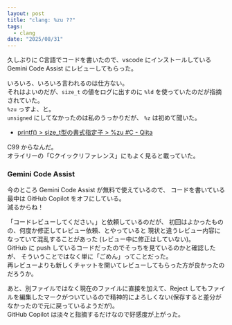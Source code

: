 ```yaml
---
layout: post
title: "clang: %zu ??"
tags:
  - clang
date: "2025/08/31"
---
```


久しぶりに C言語でコードを書いたので、vscode にインストールしている Gemini Code Assist にレビューしてもらった。

いろいろ、いろいろ言われるのは仕方ない。  
それはよいのだが、`size_t` の値をログに出すのに `%ld` を使っていたのだが指摘されていた。  
`%zu` っすよ、と。  
`unsigned` にしてなかったのは私のうっかりだが、 `%z` は初めて聞いた。

* [printf() > size_t型の書式指定子 > %zu #C - Qiita](https://qiita.com/7of9/items/ca5ebf9b7861acbcf656)

C99 からなんだ。  
オライリーの「Cクイックリファレンス」にもよく見ると載っていた。

### Gemini Code Assist

今のところ Gemini Code Assist が無料で使えているので、
コードを書いている最中は GitHub Copilot をオフにしている。  
減るからね！

「コードレビューしてください。」と依頼しているのだが、
初回はよかったものの、何度か修正してレビュー依頼、とやっていると
現状と違うレビュー内容になっていて混乱することがあった
(レビュー中に修正はしていない)。  
GitHub に push しているコードだったのでそっちを見ているのかと確認したが、
そういうことではなく単に「ごめん」ってことだった。  
再レビューよりも新しくチャットを開いてレビューしてもらった方が良かったのだろうか。

あと、別ファイルではなく現在のファイルに直接を加えて、Reject してもファイルを編集したマークがついているので精神的によろしくない(保存すると差分がなかったので元に戻っているようだが)。  
GitHub Copilot は淡々と指摘するだけなので好感度が上がった。
